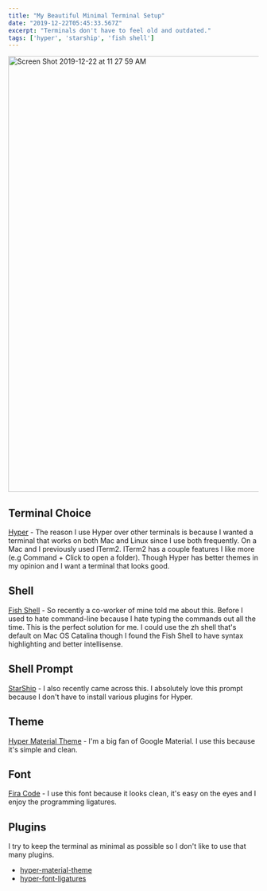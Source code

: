 ```yaml
---
title: "My Beautiful Minimal Terminal Setup"
date: "2019-12-22T05:45:33.567Z"
excerpt: "Terminals don't have to feel old and outdated."
tags: ['hyper', 'starship', 'fish shell']
---
```


<img width="876" alt="Screen Shot 2019-12-22 at 11 27 59 AM" src="https://user-images.githubusercontent.com/12568665/71325137-26acf500-24ae-11ea-914e-e5985d8e4404.png">

## Terminal Choice
[Hyper](https://hyper.is/) - The reason I use Hyper over other terminals is because I wanted a terminal that works on both Mac and Linux since I use both frequently. On a Mac and I previously used ITerm2. ITerm2 has a couple features I like more (e.g Command + Click to open a folder). Though Hyper has better themes in my opinion and I want a terminal that looks good.

## Shell
[Fish Shell](https://fishshell.com/) - So recently a co-worker of mine told me about this.  Before I used to hate command-line because I hate typing the commands out all the time. This is the perfect solution for me. I could use the zh shell that's default on Mac OS Catalina though I found the Fish Shell to have syntax highlighting and better intellisense.

## Shell Prompt
[StarShip](https://github.com/starship/starship) - I also recently came across this. I absolutely love this prompt because I don't have to install various plugins for Hyper.

## Theme
[Hyper Material Theme](https://github.com/equinusocio/hyper-material-theme) - I'm a big fan of Google Material. I use this because it's simple and clean.

## Font
[Fira Code](https://github.com/tonsky/FiraCode) - I use this font because it looks clean, it's easy on the eyes and I enjoy the programming ligatures.

## Plugins
I try to keep the terminal as minimal as possible so I don't like to use that many plugins.
* [hyper-material-theme](https://github.com/equinusocio/hyper-material-theme)
* [hyper-font-ligatures](https://github.com/tolbertam/hyper-font-ligatures)
